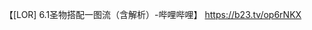 【[LOR] 6.1圣物搭配一图流（含解析）-哔哩哔哩】 https://b23.tv/op6rNKX
<!--stackedit_data:
eyJoaXN0b3J5IjpbMTUxNzA5NTQ5MywtMjA4ODc0NjYxMl19
-->